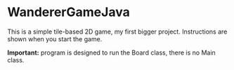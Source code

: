 # WandererGameJava
This is a simple tile-based 2D game, my first bigger project. Instructions are shown when you start the game.

**Important:** program is designed to run the Board class, there is no Main class.